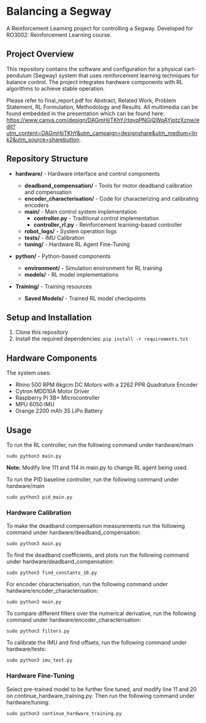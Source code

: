 # Balancing a Segway

A Reinforcement Learning project for controlling a Segway. Developed for RO3002: Reinforcement Learning course.

## Project Overview

This repository contains the software and configuration for a physical cart-pendulum (Segway) system that uses reinforcement learning techniques for balance control. The project integrates hardware components with RL algorithms to achieve stable operation.

Please refer to final_report.pdf for Abstract, Related Work, Problem Statement, RL Formulation, Methodology and Results. All multimedia can be found embedded in the presentation which can be found here: https://www.canva.com/design/DAGmHjjTKhY/rtqvqPNGjQWqAYjptzXznw/edit?utm_content=DAGmHjjTKhY&utm_campaign=designshare&utm_medium=link2&utm_source=sharebutton.

## Repository Structure

- **hardware/** - Hardware interface and control components
  - **deadband_compensation/** - Tools for motor deadband calibration and compensation
  - **encoder_characterisation/** - Code for characterizing and calibrating encoders
  - **main/** - Main control system implementation
    - **controller.py** - Traditional control implementation
    - **controller_rl.py** - Reinforcement learning-based controller
  - **robot_logs/** - System operation logs
  - **tests/** - IMU Calibration
  - **tuning/** - Hardware RL Agent Fine-Tuning

- **python/** - Python-based components
  - **environment/** - Simulation environment for RL training
  - **models/** - RL model implementations

- **Training/** - Training resources
  - **Saved Models/** - Trained RL model checkpoints

## Setup and Installation

1. Clone this repository
2. Install the required dependencies:
    ``` pip install -r requirements.txt ```

## Hardware Components

The system uses:
- Rhino 500 RPM 6kgcm DC Motors with a 2262 PPR Quadrature Encoder
- Cytron MDD10A Motor Driver
- Raspberry Pi 3B+ Microcontroller
- MPU 6050 IMU
- Orange 2200 mAh 3S LiPo Battery

## Usage

To run the RL controller, run the following command under hardware/main
``` 
sudo python3 main.py
```

**Note:** Modify line 111 and 114 in main.py to change RL agent being used.

To run the PID baseline controller, run the following command under hardware/main
```
sudo python3 pid_main.py
```

### Hardware Calibration

To make the deadband compensation measurements run the following command under hardware/deadband_compensation:

```
sudo python3 main.py
```

To find the deadband coefficients, and plots run the following command under hardware/deadband_compensation:

```
sudo python3 find_constants_10.py
```

For encoder characterisation, run the following command under hardware/encoder_characterisation:
```
sudo python3 main.py
```

To compare different filters over the numerical derivative, run the following command under hardware/encoder_characterisation:
```
sudo python3 filters.py
```

To calibrate the IMU and find offsets, run the following command under hardware/tests:
```
sudo python3 imu_test.py
```

### Hardware Fine-Tuning
Select pre-trained model to be further fine tuned, and modify line 11 and 20 on continue_hardware_training.py. Then run the following command under hardware/tuning:

```
sudo python3 continue_hardware_training.py
```
